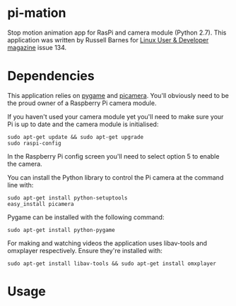 pi-mation
=========
Stop motion animation app for RasPi and camera module (Python 2.7). 
This application was written by Russell Barnes for [Linux User & Developer magazine](http://www.linuxuser.co.uk) issue 134.

Dependencies
============
This application relies on [pygame](http://pygame.org) and [picamera](http://picamera.readthedocs.org).
You'll obviously need to be the proud owner of a Raspberry Pi camera module.

If you haven't used your camera module yet you'll need to make sure your Pi is up to date
and the camera module is initialised:

    sudo apt-get update && sudo apt-get upgrade
    sudo raspi-config
    
In the Raspberry Pi config screen you'll need to select option 5 to enable the camera.


You can install the Python library to control the Pi camera at the command line with:

    sudo apt-get install python-setuptools
    easy_install picamera

Pygame can be installed with the following command:

    sudo apt-get install python-pygame

For making and watching videos the application uses libav-tools and omxplayer respectively. 
Ensure they're installed with:

    sudo apt-get install libav-tools && sudo apt-get install omxplayer

Usage
=====


    

